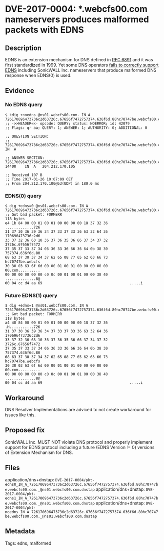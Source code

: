 # DVE-2017-0004: *.webcfs00.com nameservers produces malformed packets with EDNS

## Description

EDNS is an extension mechanism for DNS defined in
[RFC 6891](https://tools.ietf.org/html/rfc6891) and it was first
standardized in 1999.  Yet some DNS operators
[fails to correctly support EDNS](https://ednscomp.isc.org/) including
SonicWALL Inc. nameservers that produce malformed DNS response when
EDNS(0) is used.

## Evidence

### No EDNS query

```
$ kdig +noedns @ns01.webcfs00.com. IN A 726170696473736c2d63726c.67656f7472757374.636f6d.80hc70747be.webcfs00.com.
;; ->>HEADER<<- opcode: QUERY; status: NOERROR; id: 42079
;; Flags: qr aa; QUERY: 1; ANSWER: 1; AUTHORITY: 0; ADDITIONAL: 0

;; QUESTION SECTION:
;; 726170696473736c2d63726c.67656f7472757374.636f6d.80hc70747be.webcfs00.com. 	IN	A

;; ANSWER SECTION:
726170696473736c2d63726c.67656f7472757374.636f6d.80hc70747be.webcfs00.com. 14400	IN	A	204.212.170.105

;; Received 107 B
;; Time 2017-01-26 10:07:09 CET
;; From 204.212.170.100@53(UDP) in 180.0 ms
```

### EDNS(0) query

```
$ dig +edns=0 @ns01.webcfs00.com. IN A 726170696473736c2d63726c.67656f7472757374.636f6d.80hc70747be.webcfs00.com.
;; Got bad packet: FORMERR
118 bytes
e4 1b 84 00 00 01 00 01 00 00 00 00 18 37 32 36          .............726
31 37 30 36 39 36 34 37 33 37 33 36 63 32 64 36          170696473736c2d6
33 37 32 36 63 10 36 37 36 35 36 66 37 34 37 32          3726c.67656f7472
37 35 37 33 37 34 06 36 33 36 66 36 64 0b 38 30          757374.636f6d.80
68 63 37 30 37 34 37 62 65 08 77 65 62 63 66 73          hc70747be.webcfs
30 30 03 63 6f 6d 00 00 01 00 01 00 00 00 00 00          00.com..........
00 00 00 00 00 00 c0 0c 00 01 00 01 00 00 38 40          ..............8@
00 04 cc d4 aa 69                                        .....i

```

### Future EDNS(1) query

```
$ dig +edns=1 @ns01.webcfs00.com. IN A 726170696473736c2d63726c.67656f7472757374.636f6d.80hc70747be.webcfs00.com.
;; Got bad packet: FORMERR
118 bytes
a4 48 84 00 00 01 00 01 00 00 00 00 18 37 32 36          .H...........726
31 37 30 36 39 36 34 37 33 37 33 36 63 32 64 36          170696473736c2d6
33 37 32 36 63 10 36 37 36 35 36 66 37 34 37 32          3726c.67656f7472
37 35 37 33 37 34 06 36 33 36 66 36 64 0b 38 30          757374.636f6d.80
68 63 37 30 37 34 37 62 65 08 77 65 62 63 66 73          hc70747be.webcfs
30 30 03 63 6f 6d 00 00 01 00 01 00 00 00 00 00          00.com..........
00 00 00 00 00 00 c0 0c 00 01 00 01 00 00 38 40          ..............8@
00 04 cc d4 aa 69                                        .....i

```

## Workaround

DNS Resolver Implementations are adviced to not create workaround for
issues like this.

## Proposed fix

SonicWALL Inc. MUST NOT violate DNS protocol and properly implement
support for EDNS protocol including a future (EDNS Version != 0)
versions of Extension Mechanism for DNS.

## Files

application/dns+dnstap: `DVE-2017-0004/pkt-edns0_IN_A_726170696473736c2d63726c.67656f7472757374.636f6d.80hc70747be.webcfs00.com._@ns01.webcfs00.com.dnstap`
application/dns+dnstap: `DVE-2017-0004/pkt-edns1_IN_A_726170696473736c2d63726c.67656f7472757374.636f6d.80hc70747be.webcfs00.com._@ns01.webcfs00.com.dnstap`
application/dns+dnstap: `DVE-2017-0004/pkt-noedns_IN_A_726170696473736c2d63726c.67656f7472757374.636f6d.80hc70747be.webcfs00.com._@ns01.webcfs00.com.dnstap`

## Metadata

Tags: edns, malformed

